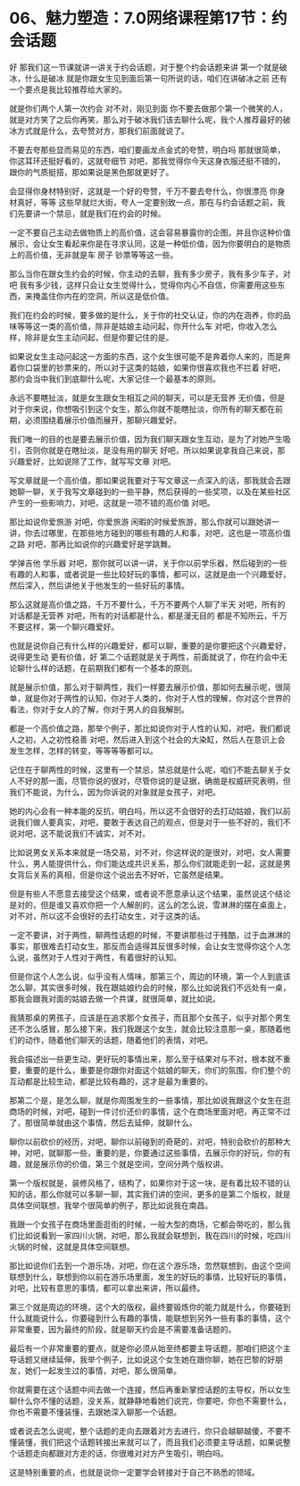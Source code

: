 # 06、魅力塑造：7.0网络课程第17节：约会话题

好 那我们这一节课就讲一讲关于约会话题，对于整个约会话题来讲 第一个就是破冰，什么是破冰 就是你跟女生见到面后第一句所说的话，咱们在讲破冰之前 还有一个要点是我比较推荐给大家的。

就是你们两个人第一次约会 对不对，刚见到面 你不要去做那个第一个微笑的人，就是对方笑了之后你再笑，那么对于破冰我们该去聊什么呢，我个人推荐最好的破冰方式就是什么，去夸赞对方，那我们前面就说了。

不要去夸那些显而易见的东西，咱们要画龙点金式的夸赞，明白吗 那就很简单，你这耳环还挺好看的，这就夸细节 对吧，那我觉得你今天这身衣服还挺不错的，跟你的气质挺搭，那如果说是黑色那就更好了。

会显得你身材特别好，这就是一个好的夸赞，千万不要去夸什么，你很漂亮 你身材真好，等等 这些早就烂大街，夸人一定要别致一点，那在与约会话题之前，我们先要讲一个禁忌，就是我们在约会的时候。

一定不要自己主动去做物质上的高价值，这会容易暴露你的企图，并且你这种价值展示，会让女生看起来你是在寻求认同，这是一种低价值，因为你要明白的是物质上的高价值，无非就是车 房子 钞票等等这一些。

那么当你在跟女生约会的时候，你主动的去聊，我有多少房子，我有多少车子，对吧 我有多少钱，这样只会让女生觉得什么，觉得你内心不自信，你需要用这些东西，来掩盖住你内在的空洞，所以这是低价值。

我们在约会的时候，要多做的是什么，关于你的社交认证，你的内在涵养，你的品味等等这一类的高价值，除非是姑娘主动问起，你开什么车 对吧，你收入怎么样，除非是女生主动问起，但是你要记住的是。

如果说女生主动问起这一方面的东西，这个女生很可能不是奔着你人来的，而是奔着你口袋里的钞票来的，所以对于这类的姑娘，如果你很喜欢我也不拦着 好吧，那约会当中我们到底聊什么呢，大家记住一个最基本的原则。

永远不要瞎扯淡，就是女生跟女生相互之间的聊天，可以是无营养 无价值，但是对于你来说，你想吸引到这个女生，那么你就不能瞎扯淡，你所有的聊天都在前期，必须围绕着展示价值而展开，那聊兴趣爱好。

我们唯一的目的也是要去展示价值，因为我们聊天跟女生互动，是为了对她产生吸引，否则你就是在瞎扯淡，是没有用的聊天 好吧，所以如果说拿我自己来说，那兴趣爱好，比如说除了工作，就写写文章 对吧。

写文章就是一个高价值，那如果说我要对于写文章这一点深入的话，那我就会去跟她聊一聊，关于我写文章碰到的一些平静，然后获得的一些奖项，以及在某些社区产生的一些影响力，对吧，这就是一项不错的高价值 对吧。

那比如说你爱旅游 对吧，你爱旅游 闲暇的时候爱旅游，那么你就可以跟她讲一讲，你去过哪里，在那些地方碰到的哪些有趣的人和事，对吧，这也是一项高价值之路 对吧，那再比如说你的兴趣爱好是学跳舞。

学弹吉他 学乐器 对吧，那你就可以讲一讲，关于你以前学乐器，然后碰到的一些有趣的人和事，或者说是一些比较好玩的事情，都可以，这就是由一个兴趣爱好，然后深入，然后讲他关于他发生的一些好玩的事情。

那么这就是高价值之路，千万不要什么，千万不要两个人聊了半天 对吧，所有的对话都是无营养 对吧，所有的对话都是什么，都是漫无目的 都是不知所云，千万不要这样，第一个聊兴趣爱好。

也就是说你自己有什么样的兴趣爱好，都可以聊，重要的是你要把这个兴趣爱好，说得更生动 更有价值，好 第二个话题就是关于两性，前面就说了，你在约会中无论聊什么样的话题，在前期我们都有一个基本的原则。

就是展示价值，那么对于聊两性，我们一样要去展示价值，那如何去展示呢，很简单，就是你对于两性的认知，你对于人类的，你对于人性的理解，你对这个世界的看法，你对于女人的了解，你对于男人的自我解剖。

都是一个高价值之路，那举个例子，那比如说你对于人性的认知，对吧，我们都说人之初，人之初性稳善 对吧，然后进入到这个社会的大染缸，然后人在意识上会发生怎样，怎样的转变，等等等等都可以。

记住在于聊两性的时候，这里有一个禁忌，禁忌就是什么呢，咱们不能去聊关于女人不好的那一面，尽管你说的很对，尽管你说的是证据，确凿是权威研究表明，但我们不能说，为什么，因为你诉说的对象就是女孩子，对吧。

她的内心会有一种本能的反抗，明白吗，所以这不会很好的去打动姑娘，我们以前说我们做人要真实，对吧，要敢于表达自己的观点，但是对于一些不好的，我们不说对吧，这不能说我们不诚实，对不对。

比如说男女关系本来就是一场交易，对不对，你这样说的是很对，对吧，女人需要什么，男人能提供什么，你们能达成共识关系，那么你们就能走到一起，这就是男女背后关系的真相，但是你这个说出去不好听，它虽然是结果。

但是有些人不愿意去接受这个结果，或者说不愿意承认这个结果，虽然说这个结论是对的，但是谁又喜欢你把一个人解剖的，这么的怎么说，雪淋淋的摆在桌面上，对不对，所以这不会很好的去打动女生，对于这类的话。

一定不要讲，对于两性，聊两性话题的时候，不要讲那些过于残酷，过于血淋淋的事实，那很难去打动女生，那反而会适得其反很多时候，会让女生觉得你这个人怎么说，虽然对于人性对于两性，有着很好的认知。

但是你这个人怎么说，似乎没有人情味，那第三个，周边的环境，第一个人到底该怎么聊，其实很多时候，我在跟姑娘约会的时候，那么比如说我们不远处有一桌，那我会跟我对面的姑娘去做一个共谋，就很简单，就比如说。

我猜那桌的男孩子，应该是在追求那个女孩子，而且那个女孩子，似乎对那个男生还不怎么感冒，那么接下来，我们我跟这个女生，就会比较注意那一桌，那随着他们的动作，随着他们聊天的话题，随着他们的表情，对吧。

我会描述出一些更生动，更好玩的事情出来，那么至于结果对与不对，根本就不重要，重要的是什么，重要是你跟你对面这个姑娘的聊天，你们的氛围，你们整个的互动都是比较生动，都是比较有趣的，这才是最为重要的。

那第二个是，是怎么聊，就是你周围发生的一些事情，那比如说我跟这个女生在逛商场的时候，对吧，碰到一件讨价还价的事情，这个在商场里面对吧，再正常不过了，那很简单就由这个事情，然后去延伸，就聊什么。

聊你以前砍价的经历，对吧，聊你以前碰到的奇葩的，对吧，特别会砍价的那种大神，对吧，就聊那一些，重要的是，你要通过这些事情，去展示你的好玩，你的有趣，就是展示你的价值，第三个就是空间，空间分两个版权讲。

第一个版权就是，装修风格了，结构了，如果你对于这一块，是有着比较不错的认知的话，那么你就可以多聊一聊，其实我们讲的空间，更多的是第二个版权，就是具体空间联想，我举个很简单的例子，那比如说我在南昌。

我跟一个女孩子在商场里面逛街的时候，一般大型的商场，它都会带吃的，那么我们比如说看到一家四川火锅，对吧，那么我就会联想到，我在四川的时候，吃四川火锅的时候，这就是具体空间联想。

那比如说你们去到一个游乐场，对吧，你在这个游乐场，忽然联想到，由这个空间联想到什么，联想到你以前在游乐场里面，发生的好玩的事情，比较好玩的事情，对吧，比较有意思的事情，都可以拿出来讲，所以最终。

第三个就是周边的环境，这个大的版权，最终要锻炼你的能力就是什么，你要碰到什么就能说什么，你要碰到什么有趣的事情，能联想到另外一些有事的事情，这个非常重要，因为最终的阶段，就是聊天约会是不需要准备话题的。

最后有一个非常重要的要点，就是你必须从始至终都要主导话题，那咱们把这个主导话题又继续延伸，我举个例子，比如说这个女生她在跟你聊，她在巴黎的好朋友，她们一起发生过的事情，对吧，那么很简单。

你就需要在这个话题中间去做一个连接，然后再重新掌控话题的主导权，所以女生聊什么你不懂的话题，没关系，就静静地看她们说完，你要吧，你也不需要什么，你也不需要不懂装懂，去跟她深入聊那一个话题。

或者说去怎么说呢，整个话题的走向去跟着对方去进行，你只会越聊越傻，不要不懂装懂，我们把这个话题转接出来就可以了，而且我们必须要主导话题，如果说整个话题走向都跟对方走的话，你很难对对方产生吸引，明白吗。

这是特别重要的点，也就是说你一定要学会转接对于自己不熟悉的领域。